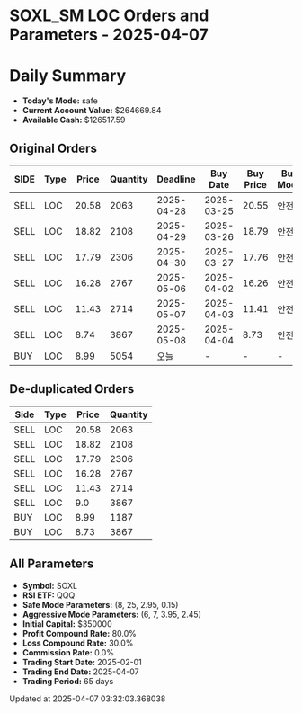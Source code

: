 # SOXL_SM LOC Orders and Parameters - 2025-04-07

# Daily Summary

- **Today's Mode:** safe
- **Current Account Value:** $264669.84
- **Available Cash:** $126517.59

## Original Orders

| SIDE | Type | Price | Quantity | Deadline | Buy Date | Buy Price | Buy Mode |
|------|------|-------|----------|----------|----------|-----------|----------|
| SELL | LOC | 20.58 | 2063 | 2025-04-28 | 2025-03-25 | 20.55 | 안전 |
| SELL | LOC | 18.82 | 2108 | 2025-04-29 | 2025-03-26 | 18.79 | 안전 |
| SELL | LOC | 17.79 | 2306 | 2025-04-30 | 2025-03-27 | 17.76 | 안전 |
| SELL | LOC | 16.28 | 2767 | 2025-05-06 | 2025-04-02 | 16.26 | 안전 |
| SELL | LOC | 11.43 | 2714 | 2025-05-07 | 2025-04-03 | 11.41 | 안전 |
| SELL | LOC | 8.74 | 3867 | 2025-05-08 | 2025-04-04 | 8.73 | 안전 |
| BUY | LOC | 8.99 | 5054 | 오늘 | - | - | - |

## De-duplicated Orders

| Side | Type | Price | Quantity |
|------|------|-------|----------|
| SELL | LOC | 20.58 | 2063 |
| SELL | LOC | 18.82 | 2108 |
| SELL | LOC | 17.79 | 2306 |
| SELL | LOC | 16.28 | 2767 |
| SELL | LOC | 11.43 | 2714 |
| SELL | LOC | 9.0 | 3867 |
| BUY | LOC | 8.99 | 1187 |
| BUY | LOC | 8.73 | 3867 |

## All Parameters

- **Symbol:** SOXL
- **RSI ETF:** QQQ
- **Safe Mode Parameters:** (8, 25, 2.95, 0.15)
- **Aggressive Mode Parameters:** (6, 7, 3.95, 2.45)
- **Initial Capital:** $350000
- **Profit Compound Rate:** 80.0%
- **Loss Compound Rate:** 30.0%
- **Commission Rate:** 0.0%
- **Trading Start Date:** 2025-02-01
- **Trading End Date:** 2025-04-07
- **Trading Period:** 65 days

Updated at 2025-04-07 03:32:03.368038
